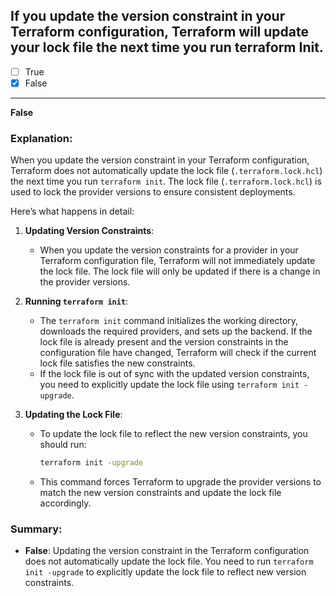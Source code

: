 ## If you update the version constraint in your Terraform configuration, Terraform will update your lock file the next time you run terraform Init.

- [ ] True
- [x] False

---

**False**

### Explanation:

When you update the version constraint in your Terraform configuration, Terraform does not automatically update the lock file (`.terraform.lock.hcl`) the next time you run `terraform init`. The lock file (`.terraform.lock.hcl`) is used to lock the provider versions to ensure consistent deployments. 

Here’s what happens in detail:

1. **Updating Version Constraints**:
   - When you update the version constraints for a provider in your Terraform configuration file, Terraform will not immediately update the lock file. The lock file will only be updated if there is a change in the provider versions.

2. **Running `terraform init`**:
   - The `terraform init` command initializes the working directory, downloads the required providers, and sets up the backend. If the lock file is already present and the version constraints in the configuration file have changed, Terraform will check if the current lock file satisfies the new constraints.
   - If the lock file is out of sync with the updated version constraints, you need to explicitly update the lock file using `terraform init -upgrade`.

3. **Updating the Lock File**:
   - To update the lock file to reflect the new version constraints, you should run:

     ```sh
     terraform init -upgrade
     ```

   - This command forces Terraform to upgrade the provider versions to match the new version constraints and update the lock file accordingly.

### Summary:

- **False**: Updating the version constraint in the Terraform configuration does not automatically update the lock file. You need to run `terraform init -upgrade` to explicitly update the lock file to reflect new version constraints.
